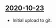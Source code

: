 ## [2020-10-23](https://github.com/faktaoklimatu/graphics/blob/b253427fcc97a23462362b3a7615fba73ef8dc32/Data%20visualization/Energetics/European%20Union/Per%20capita%20electricity%20production%20in%20the%20EU/cs-elektrina-na-osobu-eu.ai)

- Initial upload to git.

